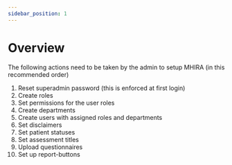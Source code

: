 ```yaml
---
sidebar_position: 1
---
```


# Overview

The following actions need to be taken by the admin to setup MHIRA (in this recommended order)

1. Reset superadmin password (this is enforced at first login)
2. Create roles
3. Set permissions for the user roles
4. Create departments
5. Create users with assigned roles and departments
6. Set disclaimers
7. Set patient statuses
8. Set assessment titles
9. Upload questionnaires 
10. Set up report-buttons  

